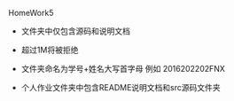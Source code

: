 HomeWork5
* 文件夹中仅包含源码和说明文档

* 超过1M将被拒绝

* 文件夹命名为学号+姓名大写首字母 例如 2016202202FNX

* 个人作业文件夹中包含README说明文档和src源码文件夹

